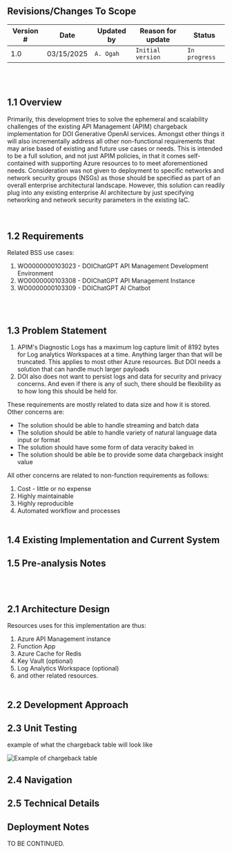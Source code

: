 ## Revisions/Changes To Scope
<table>
    <thead>
      <tr>
        <th>Version #</th>
        <th>Date</th>
        <th>Updated by</th>
        <th>Reason for update</th>
        <th>Status</th>
      </tr>
    </thead>
    <tbody>
        <tr>
            <td>1.0</td>
            <td>03/15/2025</td>
            <td><code>A. Ogah</code></td>
            <td><code>Initial version</code></td>
            <td><code>In progress</code></td>
        </tr>        
    </tbody>
  </table>
<br /><br />


## 1.1 Overview

Primarily, this development tries to solve the ephemeral and scalability challenges of the 
existing API Management (APIM) chargeback implementation for DOI Generative OpenAI services. Amongst other 
things it will also incrementally address all other non-functional requirements that may 
arise based of existing and future use cases or needs. This is intended to be a full solution, 
and not just APIM policies, in that it comes self-contained with supporting Azure resources to 
to meet aforementioned needs. Consideration was not given to deployment to specific networks and 
network security groups (NSGs) as those should be specified as part of an overall enterprise 
architectural landscape. However, this solution can readily plug into any existing enterprise AI architecture
by just specifying networking and network security parameters in the existing IaC.  
<br /><br />




## 1.2 Requirements

Related BSS use cases:
1. WO0000000103023 - DOIChatGPT API Management Development Environment
2. WO0000000103308 - DOIChatGPT API Management Instance
3. WO0000000103309 - DOIChatGPT AI Chatbot 

<br /><br />


## 1.3  Problem Statement

1. APIM's Diagnostic Logs has a maximum log capture limit of 8192 bytes for Log analytics Workspaces at 
a time. Anything larger than that will be truncated. This applies to most other Azure resources. 
But DOI needs a solution that can handle much larger payloads
2. DOI also does not want to persist logs and data for security and privacy concerns. And even if there 
is any of such, there should be flexibility as to how long this should be held for.

These requirements are mostly related to data size and how it is stored. Other concerns are:
 - The solution should be able to handle streaming and batch data
 - The solution should be able to handle variety of natural language data input or format
 - The solution should have some form of data veracity baked in
 - The solution should be able be to provide some data chargeback insight value

 All other concerns are related to non-function requirements as follows:
 1. Cost - little or no expense
 2. Highly maintainable
 3. Highly reproducible
 4. Automated workflow and processes
<br /><br />

## 1.4 Existing Implementation and Current System

## 1.5 Pre-analysis Notes
<br /><br />

## 2.1 Architecture Design

Resources uses for this implementation are thus:
1. Azure API Management instance 
2. Function App 
3. Azure Cache for Redis 
3. Key Vault (optional) 
4. Log Analytics Workspace (optional)
5. and other related resources.
<br /><br />


## 2.2 Development Approach

## 2.3 Unit Testing
example of what the chargeback table will look like 

![Example of chargeback table](app/backend/example-log-chargeback.png)
## 2.4 Navigation

## 2.5 Technical Details

## Deployment Notes



TO BE CONTINUED.





